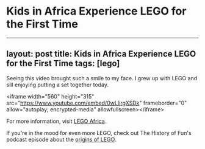 # Kids in Africa Experience LEGO for the First Time

---
layout: post
title:  Kids in Africa Experience LEGO for the First Time
tags: [lego]
---

Seeing this video brought such a smile to my face. I grew up with LEGO and sill enjoying putting a set together today.

\<iframe width="560" height="315" src="https://www.youtube.com/embed/0wLIjrgXSDk" frameborder="0" allow="autoplay; encrypted-media" allowfullscreen\>\</iframe\>

For more information, visit [LEGO Africa](http://legoafrica.org/).

If you're in the mood for even more LEGO, check out The History of Fun's podcast episode about the [origins of LEGO](https://www.polygon.com/history-of-fun-podcast/2018/3/13/17115090/the-history-of-lego-fun-podcast).